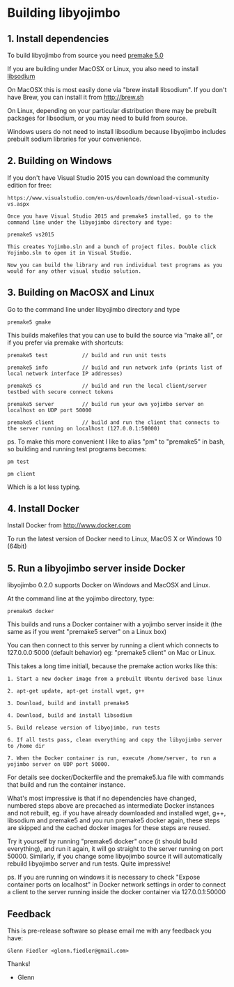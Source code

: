 
Building libyojimbo
===================



## 1. Install dependencies 

To build libyojimbo from source you need [premake 5.0](https://premake.github.io/download.html)

If you are building under MacOSX or Linux, you also need to install [libsodium](https://github.com/jedisct1/libsodium)

On MacOSX this is most easily done via "brew install libsodium". If you don't have Brew, you can install it from <http://brew.sh>

On Linux, depending on your particular distribution there may be prebuilt packages for libsodium, or you may need to build from source. 

Windows users do not need to install libsodium because libyojimbo includes prebuilt sodium libraries for your convenience.


## 2. Building on Windows

If you don't have Visual Studio 2015 you can download the community edition for free:

    https://www.visualstudio.com/en-us/downloads/download-visual-studio-vs.aspx

    Once you have Visual Studio 2015 and premake5 installed, go to the command line under the libyojimbo directory and type:

    premake5 vs2015

    This creates Yojimbo.sln and a bunch of project files. Double click Yojimbo.sln to open it in Visual Studio.

    Now you can build the library and run individual test programs as you would for any other visual studio solution.


## 3. Building on MacOSX and Linux

Go to the command line under libyojimbo directory and type

    premake5 gmake

This builds makefiles that you can use to build the source via "make all", or if you prefer via premake with shortcuts:

    premake5 test           // build and run unit tests

    premake5 info           // build and run network info (prints list of local network interface IP addresses)

    premake5 cs             // build and run the local client/server testbed with secure connect tokens

    premake5 server         // build run your own yojimbo server on localhost on UDP port 50000

    premake5 client         // build and run the client that connects to the server running on localhost (127.0.0.1:50000)

ps. To make this more convenient I like to alias "pm" to "premake5" in bash, so building and running test programs becomes:

    pm test

    pm client

Which is a lot less typing.


## 4. Install Docker

Install Docker from http://www.docker.com

To run the latest version of Docker need to Linux, MacOS X or Windows 10 (64bit)


## 5. Run a libyojimbo server inside Docker

libyojimbo 0.2.0 supports Docker on Windows and MacOSX and Linux.

At the command line at the yojimbo directory, type:

    premake5 docker

This builds and runs a Docker container with a yojimbo server inside it (the same as if you went "premake5 server" on a Linux box)

You can then connect to this server by running a client which connects to 127.0.0.0:5000 (default behavior) eg: "premake5 client" on Mac or Linux.

This takes a long time initiall, because the premake action works like this:

    1. Start a new docker image from a prebuilt Ubuntu derived base linux

    2. apt-get update, apt-get install wget, g++

    3. Download, build and install premake5

    4. Download, build and install libsodium

    5. Build release version of libyojimbo, run tests

    6. If all tests pass, clean everything and copy the libyojimbo server to /home dir

    7. When the Docker container is run, execute /home/server, to run a yojimbo server on UDP port 50000.

For details see docker/Dockerfile and the premake5.lua file with commands that build and run the container instance.

What's most impressive is that if no dependencies have changed, numbered steps above are precached as intermediate
Docker instances and not rebuilt, eg. if you have already downloaded and installed wget, g++, libsodium and premake5
and you run premake5 docker again, these steps are skipped and the cached docker images for these steps are reused.

Try it yourself by running "premake5 docker" once (it should build everything), and run it again, it will go straight
to the server running on port 50000. Similarly, if you change some libyojimbo source it will automatically rebuild
libyojimbo server and run tests. Quite impressive!

ps. If you are running on windows it is necessary to check "Expose container ports on localhost" in Docker network 
settings in order to connect a client to the server running inside the docker container via 127.0.0.1:50000


## Feedback

This is pre-release software so please email me with any feedback you have: 

    Glenn Fiedler <glenn.fiedler@gmail.com>

Thanks!

 - Glenn
